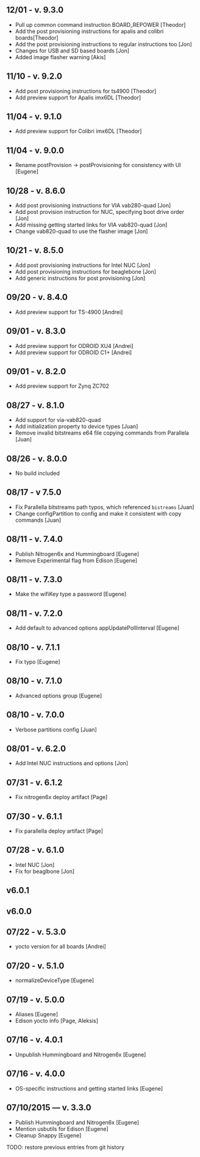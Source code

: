 ## 12/01 - v. 9.3.0

* Pull up common command instruction BOARD_REPOWER [Theodor]
* Add the post provisioning instructions for apalis and colibri boards[Theodor]
* Add the post provisioning instructions to regular instructions too [Jon]
* Changes for USB and SD based boards [Jon]
* Added image flasher warning [Akis]

## 11/10 - v. 9.2.0

* Add post provisioning instructions for ts4900 [Theodor]
* Add preview support for Apalis imx6DL [Theodor]

## 11/04 - v. 9.1.0

* Add preview support for Colibri imx6DL [Theodor]

## 11/04 - v. 9.0.0

* Rename postProvision -> postProvisioning for consistency with UI [Eugene]

## 10/28 - v. 8.6.0

* Add post provisioning instructions for VIA vab280-quad [Jon]
* Add post provision instruction for NUC, specifying boot drive order [Jon]
* Add missing getting started links for VIA vab820-quad [Jon]
* Change vab820-quad to use the flasher image [Jon]

## 10/21 - v. 8.5.0

* Add post provisioning instructions for Intel NUC [Jon]
* Add post provisioning instructions for beaglebone [Jon]
* Add generic instructions for post provisioning [Jon]

## 09/20 - v. 8.4.0

* Add preview support for TS-4900 [Andrei]

## 09/01 - v. 8.3.0

* Add preview support for ODROID XU4 [Andrei]
* Add preview support for ODROID C1+ [Andrei]

## 09/01 - v. 8.2.0

* Add preview support for Zynq ZC702

## 08/27 - v. 8.1.0

* Add support for via-vab820-quad
* Add initialization property to device types [Juan]
* Remove invalid bitstreams e64 file copying commands from Parallela [Juan]

## 08/26 - v. 8.0.0

* No build included

## 08/17 - v 7.5.0

* Fix Parallella bitstreams path typos, which referenced `bistreams` [Juan]
* Change configPartition to config and make it consistent with copy commands [Juan]

## 08/11 - v. 7.4.0

* Publish Nitrogen6x and Hummingboard [Eugene]
* Remove Experimental flag from Edison [Eugene]

## 08/11 - v. 7.3.0
* Make the wifiKey type a password [Eugene]

## 08/11 - v. 7.2.0
* Add default to advanced options appUpdatePollInterval [Eugene]

## 08/10 - v. 7.1.1
* Fix typo [Eugene]

## 08/10 - v. 7.1.0
* Advanced options group [Eugene]

## 08/10 - v. 7.0.0
* Verbose partitions config [Juan]

## 08/01 - v. 6.2.0
* Add Intel NUC instructions and options [Jon]

## 07/31 - v. 6.1.2
* Fix nitrogen6x deploy artifact [Page]

## 07/30 - v. 6.1.1
* Fix parallella deploy artifact [Page]

## 07/28 - v. 6.1.0
* Intel NUC [Jon]
* Fix for beaglbone [Jon]

## v6.0.1

## v6.0.0

## 07/22 - v. 5.3.0
* yocto version for all boards [Andrei]

## 07/20 - v. 5.1.0
* normalizeDeviceType [Eugene]

## 07/19 - v. 5.0.0
* Aliases [Eugene]
* Edison yocto info [Page, Aleksis]

## 07/16 - v. 4.0.1
* Unpublish Hummingboard and Nitrogen6x [Eugene]

## 07/16 - v. 4.0.0
* OS-specific instructions and getting started links [Eugene]

## 07/10/2015 — v. 3.3.0
* Publish Hummingboard and Nitrogen6x [Eugene]
* Mention usbutils for Edison [Eugene]
* Cleanup Snappy [Eugene]

TODO: restore previous entries from git history
